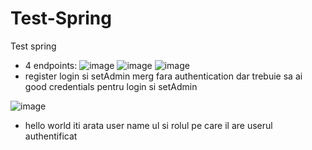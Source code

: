# Test-Spring
Test spring

- 4 endpoints:
![image](https://github.com/viftode4/Test-Spring/assets/37593074/cfc84327-57c4-4338-acfb-4bb662199c66)
![image](https://github.com/viftode4/Test-Spring/assets/37593074/2487c2ac-5d38-422f-a5af-cbd52a38420e)
![image](https://github.com/viftode4/Test-Spring/assets/37593074/f260a1c2-e6ba-4a4f-a0c0-7a5fa35d9203)
- register login si setAdmin merg fara authentication dar trebuie sa ai good credentials pentru login si setAdmin

![image](https://github.com/viftode4/Test-Spring/assets/37593074/b67c51d7-6588-49fb-ac0a-0ae60884a4be)
- hello world iti arata user name ul si rolul pe care il are userul authentificat
